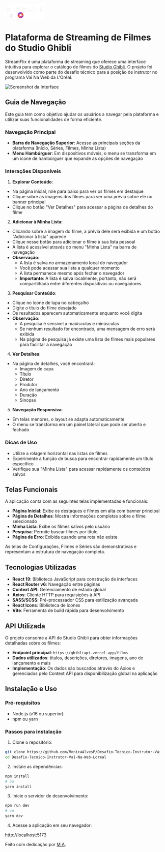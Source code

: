 ![StreamFlix Logo](./src/assets/Logo.png)

# Plataforma de Streaming de Filmes do Studio Ghibli

StreamFlix é uma plataforma de streaming que oferece uma interface intuitiva para explorar o catálogo de filmes do [Studio Ghibli](https://studioghibli.com.br/?srsltid=AfmBOop3F9tmLv74W8YnVl3O5tjbVqUfXKPLoPTQj4ChAeAjMbCSJcnk). O projeto foi desenvolvido como parte do desafio técnico para a posição de instrutor no programa Vai Na Web da L'Oréal.

![Screenshot da Interface](./src//assets/screenshot.png)

## Guia de Navegação
Este guia tem como objetivo ajudar os usuários a navegar pela plataforma e utilizar suas funcionalidades de forma eficiente.

### Navegação Principal

- **Barra de Navegação Superior**: Acesse as principais seções da plataforma (Início, Séries, Filmes, Minha Lista)
- **Menu Hambúrguer**: Em dispositivos móveis, o menu se transforma em um ícone de hambúrguer que expande as opções de navegação

### Interações Disponíveis

1. **Explorar Conteúdo**:

  - Na página inicial, role para baixo para ver os filmes em destaque
  - Clique sobre as imagens dos filmes para ver uma prévia sobre ele no banner principal
  - Clique no botão "Ver Detalhes" para acessar a página de detalhes do filme

2. **Adicionar à Minha Lista**:

  - Clicando sobre a imagem do filme, a prévia dele será exibida e um botão "Adicionar à lista" aparece
  - Clique nesse botão para adicionar o filme à sua lista pessoal
  - A lista é acessível através do menu "Minha Lista" na barra de navegação
  - **Observação**:
    - A lista é salva no armazenamento local do navegador
    - Você pode acessar sua lista a qualquer momento
    - A lista permanece mesmo após fechar o navegador
    - **Importante**: A lista é salva localmente, portanto, não será compartilhada entre diferentes dispositivos ou navegadores

3. **Pesquisar Conteúdo**:

  - Clique no ícone de lupa no cabeçalho
  - Digite o título do filme desejado
  - Os resultados aparecem automaticamente enquanto você digita
  - **Observação**:
    - A pesquisa é sensível a maiúsculas e minúsculas
    - Se nenhum resultado for encontrado, uma mensagem de erro será exibida
    - Na página de pesquisa já existe uma lista de filmes mais populares para facilitar a navegação

4. **Ver Detalhes**:

  - Na página de detalhes, você encontrará:
    - Imagem de capa
    - Título
    - Diretor
    - Produtor
    - Ano de lançamento
    - Duração
    - Sinopse

5. **Navegação Responsiva**:
  - Em telas menores, o layout se adapta automaticamente
  - O menu se transforma em um painel lateral que pode ser aberto e fechado

### Dicas de Uso

- Utilize a rolagem horizontal nas listas de filmes
- Experimente a função de busca para encontrar rapidamente um título específico
- Verifique sua "Minha Lista" para acessar rapidamente os conteúdos salvos

## Telas Funcionais

A aplicação conta com as seguintes telas implementadas e funcionais:

- **Página Inicial**: Exibe os destaques e filmes em alta com banner principal
- **Página de Detalhes**: Mostra informações completas sobre o filme selecionado
- **Minha Lista**: Exibe os filmes salvos pelo usuário
- **Pesquisa**: Permite buscar filmes por título
- **Página de Erro**: Exibida quando uma rota não existe

As telas de Configurações, Filmes e Séries são demonstrativas e representam a estrutura de navegação completa.

## Tecnologias Utilizadas

- **React 19**: Biblioteca JavaScript para construção de interfaces
- **React Router v6**: Navegação entre páginas
- **Context API**: Gerenciamento de estado global
- **Axios**: Cliente HTTP para requisições à API
- **SASS/SCSS**: Pré-processador CSS para estilização avançada
- **React Icons**: Biblioteca de ícones
- **Vite**: Ferramenta de build rápida para desenvolvimento

## API Utilizada

O projeto consome a API do Studio Ghibli para obter informações detalhadas sobre os filmes:

- **Endpoint principal**: `https://ghibliapi.vercel.app/films`
- **Dados utilizados**: títulos, descrições, diretores, imagens, ano de lançamento e mais
- **Implementação**: Os dados são buscados através do Axios e gerenciados pelo Context API para disponibilização global na aplicação

## Instalação e Uso

### Pré-requisitos

- Node.js (v16 ou superior)
- npm ou yarn

### Passos para instalação

1. Clone o repositório:

```bash
git clone https://github.com/MonicaAlvesP/Desafio-Tecnico-Instrutor-Vai-Na-Web-Loreal.git
cd Desafio-Tecnico-Instrutor-Vai-Na-Web-Loreal
```
2. Instale as dependências:

```bash
npm install
# ou
yarn install
```
3. Inicie o servidor de desenvolvimento:

```bash
npm run dev
# ou
yarn dev
```
4. Acesse a aplicação em seu navegador:

http://localhost:5173

Feito com dedicação por [M.A](https://github.com/MonicaAlvesP).